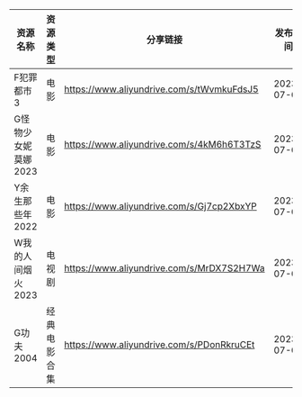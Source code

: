 | 资源名称         | 资源类型   | 分享链接                                      | 发布时间       |
| ------------ | ------ | ----------------------------------------- | ---------- |
| F犯罪都市3       | 电影     | https://www.aliyundrive.com/s/tWvmkuFdsJ5 | 2023-07-06 |
| G怪物少女妮莫娜2023 | 电影     | https://www.aliyundrive.com/s/4kM6h6T3TzS | 2023-07-06 |
| Y余生那些年2022   | 电影     | https://www.aliyundrive.com/s/Gj7cp2XbxYP | 2023-07-06 |
| W我的人间烟火2023  | 电视剧    | https://www.aliyundrive.com/s/MrDX7S2H7Wa | 2023-07-06 |
| G功夫2004      | 经典电影合集 | https://www.aliyundrive.com/s/PDonRkruCEt | 2023-07-06 |
